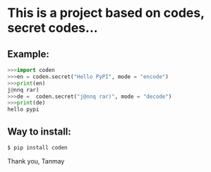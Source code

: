 # This is a project based on codes, secret codes...


## Example:

```python
>>>import coden
>>>en = coden.secret("Hello PyPI", mode = "encode")
>>>print(en)
j@nnq rar)
>>>de =  coden.secret("j@nnq rar)", mode = "decode")
>>>print(de)
hello pypi

```

## Way to install:

```bash
$ pip install coden
```

Thank you,
Tanmay
